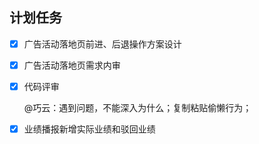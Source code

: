 ## 计划任务

- [x] 广告活动落地页前进、后退操作方案设计

- [x] 广告活动落地页需求内审

- [x] 代码评审

  @巧云：遇到问题，不能深入为什么；复制粘贴偷懒行为；

- [x] 业绩播报新增实际业绩和驳回业绩
